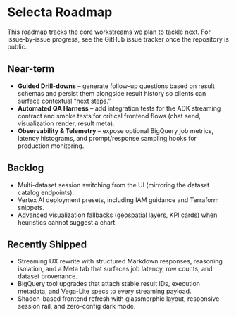# Selecta Roadmap

This roadmap tracks the core workstreams we plan to tackle next. For issue-by-issue progress, see the GitHub issue tracker once the repository is public.

## Near-term

- **Guided Drill-downs** – generate follow-up questions based on result schemas and persist them alongside result history so clients can surface contextual “next steps.”
- **Automated QA Harness** – add integration tests for the ADK streaming contract and smoke tests for critical frontend flows (chat send, visualization render, result meta).
- **Observability & Telemetry** – expose optional BigQuery job metrics, latency histograms, and prompt/response sampling hooks for production monitoring.

## Backlog

- Multi-dataset session switching from the UI (mirroring the dataset catalog endpoints).
- Vertex AI deployment presets, including IAM guidance and Terraform snippets.
- Advanced visualization fallbacks (geospatial layers, KPI cards) when heuristics cannot suggest a chart.

## Recently Shipped

- Streaming UX rewrite with structured Markdown responses, reasoning isolation, and a Meta tab that surfaces job latency, row counts, and dataset provenance.
- BigQuery tool upgrades that attach stable result IDs, execution metadata, and Vega-Lite specs to every streaming payload.
- Shadcn-based frontend refresh with glassmorphic layout, responsive session rail, and zero-config dark mode.

